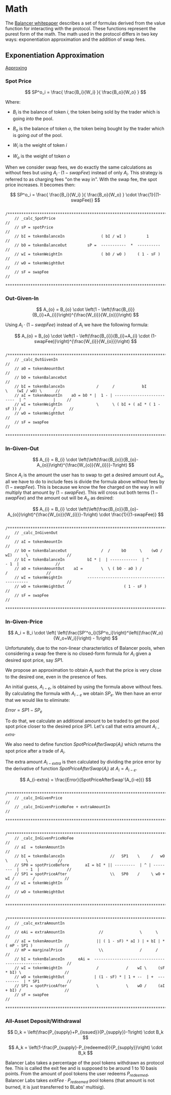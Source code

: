 # Math

The [Balancer whitepaper](https://balancer.finance/whitepaper.html) describes a set of formulas derived from the value function for interacting with the protocol. These functions represent the purest form of the math. The math used in the protocol differs in two key ways: exponentiation approximation and the addition of swap fees.

## Exponentiation Approximation

[Approxing](approxing.md)


### Spot Price

$$
SP^o_i = \frac{ \frac{B_i}{W_i} }{ \frac{B_o}{W_o} } 
$$

Where:

- $B_i$ is the balance of token *i*, the token being sold by the trader which is going *into* the pool.

- $B_o$ is the balance of token *o*, the token being bought by the trader which is going *out* of the pool.

- $W_i$ is the weight of token *i*

- $W_o$ is the weight of token *o*


When we consider swap fees, we do exactly the same calculations as without fees but using $A_i \cdot (1-swapFee)$ instead of only $A_i$. This strategy is referred to as charging fees "on the way in". With the swap fee, the spot price increases. It becomes then:

$$
SP^o_i = \frac{ \frac{B_i}{W_i} }{ \frac{B_o}{W_o} } \cdot \frac{1}{(1-swapFee)}
$$

```text
    /**********************************************************************************************
    // _calc_SpotPrice                                                                           //
    // sP = spotPrice                                                                            //
    // bI = tokenBalanceIn                ( bI / wI )         1                                  //
    // bO = tokenBalanceOut         sP =  -----------  *  ----------                             //
    // wI = tokenWeightIn                 ( bO / wO )     ( 1 - sF )                             //
    // wO = tokenWeightOut                                                                       //
    // sF = swapFee                                                                              //
    **********************************************************************************************/
```


### Out-Given-In

$$
A_{o} = B_{o}  \cdot \left(1 - \left(\frac{B_{i}}{B_{i}+A_{i}}\right)^{\frac{W_{i}}{W_{o}}}\right)
$$

Using $A_i \cdot (1-swapFee)$ instead of $A_i$ we have the following formula:

$$
A_{o} = B_{o}  \cdot \left(1 - \left(\frac{B_{i}}{B_{i}+A_{i} \cdot (1-swapFee)}\right)^{\frac{W_{i}}{W_{o}}}\right)
$$

```text
    /**********************************************************************************************
    // _calc_OutGivenIn                                                                          //
    // aO = tokenAmountOut                                                                       //
    // bO = tokenBalanceOut                                                                      //
    // bI = tokenBalanceIn              /      /            bI             \    (wI / wO) \      //
    // aI = tokenAmountIn    aO = bO * |  1 - | --------------------------  | ^            |     //
    // wI = tokenWeightIn               \      \ ( bI + ( aI * ( 1 - sF )) /              /      //
    // wO = tokenWeightOut                                                                       //
    // sF = swapFee                                                                              //
    **********************************************************************************************/
```

### In-Given-Out


$$
A_{i} = B_{i} \cdot \left(\left(\frac{B_{o}}{B_{o}-A_{o}}\right)^{\frac{W_{o}}{W_{i}}}-1\right) 
$$


Since $A_i$ is the amount the user has to swap to get a desired amount out $A_o$, all we have to do to include fees is divide the formula above without fees by $(1-swapFee)$. This is because we know the fee charged on the way in will multiply that amount by $(1-swapFee)$. This will cross out both terms $(1-swapFee)$ and the amount out will be $A_o$ as desired:

$$
A_{i} = B_{i} \cdot \left(\left(\frac{B_{o}}{B_{o}-A_{o}}\right)^{\frac{W_{o}}{W_{i}}}-1\right) \cdot \frac{1}{(1-swapFee)}
$$

```text
    /**********************************************************************************************
    // _calc_InGivenOut                                                                          //
    // aI = tokenAmountIn                                                                        //
    // bO = tokenBalanceOut               /  /     bO      \    (wO / wI)      \                 //
    // bI = tokenBalanceIn          bI * |  | ------------  | ^            - 1  |                //
    // aO = tokenAmountOut    aI =        \  \ ( bO - aO ) /                   /                 //
    // wI = tokenWeightIn           --------------------------------------------                 //
    // wO = tokenWeightOut                          ( 1 - sF )                                   //
    // sF = swapFee                                                                              //
    **********************************************************************************************/
```

### In-Given-Price

$$
A_i = B_i \cdot  \left( \left(\frac{SP'^o_i}{SP^o_i}\right)^\left({\frac{W_o}{W_o+W_i}}\right) - 1\right)
$$


Unfortunately, due to the non-linear characteristics of Balancer pools, when considering a swap fee there is no closed-form formula for $A_i$ given a desired spot price, say $SP1$. 

We propose an approximation to obtain $A_i$ such that the price is very close to the desired one, even in the presence of fees. 

An initial guess, $A_{i-e}$, is obtained by using the formula above without fees. By calculating the formula with $A_{i-e}$ we obtain $SP_e$. We then have an error that we would like to eliminate:

$Error = SP1 - SP_e$

To do that, we calculate an additional amount to be traded to get the pool spot price closer to the desired price $SP1$. Let's call that extra amount $A_{i-extra}$. 

We also need to define function $SpotPriceAfterSwap(A_i)$ which returns the spot price after a trade of $A_i$. 

The extra amount $A_{i-extra}$ is then calculated by dividing the price error by the derivative of function $SpotPriceAfterSwap(A_i)$ at $A_i = A_{i-e}$.

$$
A_{i-extra} = \frac{Error}{SpotPriceAfterSwap'(A_{i-e})}
$$

```text
    /**********************************************************************************************
    // _calc_InGivenPrice                                                                        //
    // _calc_InGivenPriceNoFee + extraAmountIn                                                   //
    **********************************************************************************************/
```

```text
    /**********************************************************************************************
    // _calc_InGivenPriceNoFee                                                                   //
    // aI  = tokenAmountIn                                                                       //
    // bI = tokenBalanceIn                    //   SP1    \     /   wO    \        \             //
    // SP0 = spotPriceBefore       aI = bI * || ---------  | ^ | --------  |   - 1  |            //
    // SP1 = spotPriceAfter                   \\   SP0    /     \ wO + wI /        /             //
    // wI = tokenWeightIn                                                                        //
    // wO = tokenWeightOut                                                                       //
    **********************************************************************************************/
```

```text
    /**********************************************************************************************
    // _calc_extraAmountIn                                                                       //
    // eAi = extraAmountIn               //                \      \                              //
    // aI = tokenAmountIn               || ( 1 - sF) * aI ) | + bI | * ( mP - SP1 )              //
    // mP = marginalPrice                \\                /      /                              //
    // bI = tokenBalanceIn      eAi =  -----------------------------------------------           //
    // wI = tokenWeightIn               /            /    wI \     (sF * bI) \                   //
    // wO = tokenWeightOut             | (1 - sF) * | 1 + --  | +  ---------  | * SP1            //
    // SP1 = spotPriceAfter             \            \    wO /     (aI + bI) /                   //
    // sF = swapFee                                                                              //
    **********************************************************************************************/
```


### All-Asset Deposit/Withdrawal

$$
D_k = \left(\frac{P_{supply}+P_{issued}}{P_{supply}}-1\right) \cdot B_k
$$

$$
A_k = \left(1-\frac{P_{supply}-P_{redeemed}}{P_{supply}}\right) \cdot B_k
$$

Balancer Labs takes a percentage of the pool tokens withdrawn as protocol fee. This is called the exit fee and is supposed to be around 1 to 10 basis points. From the amount of pool tokens the user redeems $P_{redeemed}$, Balancer Labs takes $exitFee \cdot P_{redeemed}$ pool tokens (that amount is not burned, it is just transferred to BLabs' multisig).